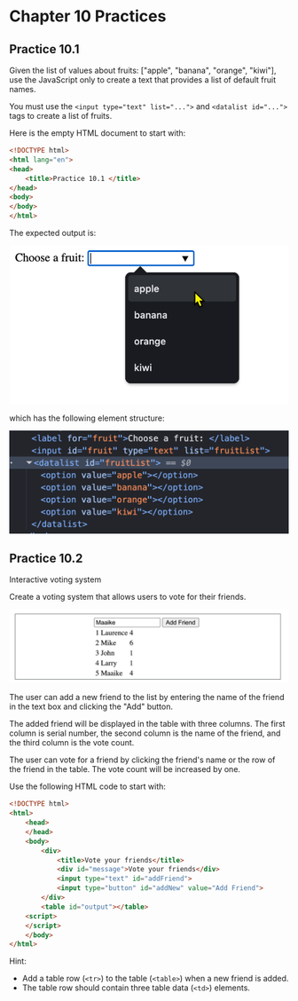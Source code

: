 # Chapter 10 Practices

## Practice 10.1

Given the list of values about fruits: ["apple", "banana", "orange", "kiwi"], use the JavaScript only to create a text that provides a list of default fruit names. 

You must use the `<input type="text" list="...">`  and `<datalist id="...">` tags to create a list of fruits.

Here is the empty HTML document to start with:

```html
<!DOCTYPE html>
<html lang="en">
<head>
    <title>Practice 10.1 </title>
</head>
<body>
</body>
</html>
```

The expected output is:

![](img/24-Nov-30-13-51-39.png)

which has the following element structure:

![](img/25-May-13-22-04-33.png)

## Practice 10.2

Interactive voting system

Create a voting system that allows users to vote for their friends.

![](img/24-Nov-30-15-26-45.png)

The user can add a new friend to the list by entering the name of the friend in the text box and clicking the "Add" button. 

The added friend will be displayed in the table with three columns. The first column is serial number, the second column is the name of the friend, and the third column is the vote count.

The user can vote for a friend by clicking the friend's name or the row of the friend in the table. The vote count will be increased by one.

Use the following HTML code to start with:

```html
<!DOCTYPE html>
<html>
    <head>
    </head>
    <body>
        <div>
            <title>Vote your friends</title>
            <div id="message">Vote your friends</div>
            <input type="text" id="addFriend">
            <input type="button" id="addNew" value="Add Friend">
        </div>
        <table id="output"></table>
    <script>
    </script>
    </body>
</html>
```

Hint:
- Add a table row (`<tr>`) to the table (`<table>`) when a new friend is added.
- The table row should contain three table data (`<td>`) elements. 